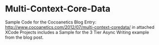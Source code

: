 Multi-Context-Core-Data
=======================

Sample Code for the Cocoanetics Blog Entry: http://www.cocoanetics.com/2012/07/multi-context-coredata/ 
in attached XCode Projects includes a Sample for the 3 Tier Async Writing example from the blog post.

